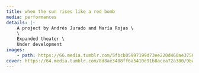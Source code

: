 ```yaml
---
title: when the sun rises like a red bomb
media: performances
details: |-
    A project by Andrés Jurado and María Rojas \
    \
    Expanded theater \
    Under development
images:
    - path: https://66.media.tumblr.com/5fbcb05997199d73ee220d460ae3750c/9ba5d0244808945a-91/s1280x1920/f85adec61990bc7ec4741739b6b9e1d7b757064d.png
cover: https://64.media.tumblr.com/8d8ae3488ff6a5410e91b8acea72a380/9ba5d0244808945a-a1/s1280x1920/60cb6182f56f52205cc3b7cbc9fd7f9d6347277c.png
---
```

